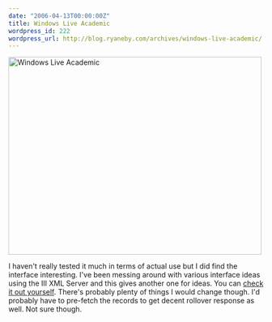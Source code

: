 ```yaml
---
date: "2006-04-13T00:00:00Z"
title: Windows Live Academic
wordpress_id: 222
wordpress_url: http://blog.ryaneby.com/archives/windows-live-academic/
---
```

<a href="http://www.flickr.com/photos/ebyryan/128191888/" title="Photo Sharing"><img src="http://static.flickr.com/1/128191888_aaf05c0216.jpg" width="500" height="391" alt="Windows Live Academic" /></a>

I haven't really tested it much in terms of actual use but I did find the interface interesting. I've been messing around with various interface ideas using the III XML Server and this gives another one for ideas. You can <a href="http://academic.live.com/">check it out yourself</a>. There's probably plenty of things I would change though. I'd probably have to pre-fetch the records to get decent rollover response as well. Not sure though.
